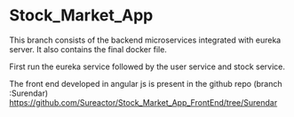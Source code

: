 # Stock_Market_App
This branch consists of the backend microservices integrated with eureka server. It also contains the final docker file.

First run the eureka service followed by the user service and stock service.
 
The front end developed in angular js is present in the github repo (branch :Surendar)
https://github.com/Sureactor/Stock_Market_App_FrontEnd/tree/Surendar
